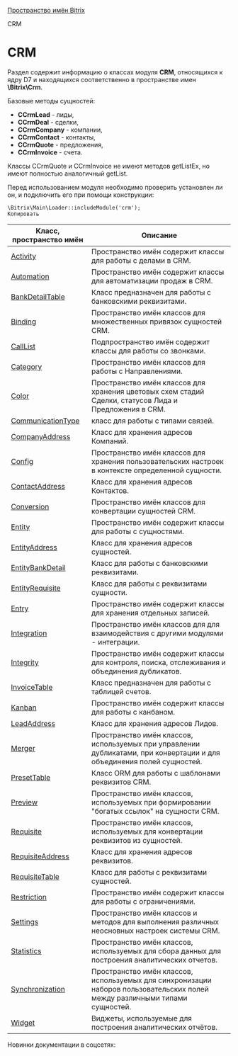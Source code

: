 [Пространство имён Bitrix](/api_d7/bitrix/index.php)

CRM

CRM
===

Раздел содержит информацию о классах модуля **CRM**, относящихся к ядру D7 и находящихся соответственно в пространстве имен **\Bitrix\Crm**.

Базовые методы сущностей:

* **CCrmLead** - лиды,
* **CCrmDeal** - сделки,
* **CCrmCompany** - компании,
* **CCrmContact** - контакты,
* **CCrmQuote** - предложения,
* **CCrmInvoice** - счета.

Классы CCrmQuote и CCrmInvoice не имеют методов getListEx, но имеют полностью аналогичный getList.

Перед использованием модуля необходимо проверить установлен ли он, и подключить его при помощи конструкции:

```
\Bitrix\Main\Loader::includeModule('crm');
Копировать
```

| Класс, пространство имён | Описание |
| --- | --- |
| [Activity](/api_d7/bitrix/crm/activity/index.php) | Пространство имён содержит классы для работы с делами в CRM. |
| [Automation](/api_d7/bitrix/crm/automation/index.php) | Пространство имён cодержит классы для автоматизации продаж в CRM. |
| [BankDetailTable](/api_d7/bitrix/crm/bankdetailtable/index.php) | Класс предназначен для работы с банковскими реквизитами. |
| [Binding](/api_d7/bitrix/crm/binding/index.php) | Пространство имён классов для множественных привязок сущностей CRM. |
| [CallList](/api_d7/bitrix/crm/calllist/index.php) | Подпространство имён содержит классы для работы со звонками. |
| [Category](/api_d7/bitrix/crm/category/index.php) | Пространство имён классов для работы с Направлениями. |
| [Color](/api_d7/bitrix/crm/color/index.php) | Пространство имён классов для хранения цветовых схем стадий Сделки, статусов Лида и Предложения в CRM. |
| [CommunicationType](/api_d7/bitrix/crm/communicationtype/index.php) | класс для работы с типами связей. |
| [CompanyAddress](/api_d7/bitrix/crm/companyaddress/index.php) | Класс для хранения адресов Компаний. |
| [Config](/api_d7/bitrix/crm/config/index.php) | Пространство имён классов для хранения пользовательских настроек в контексте определенной сущности. |
| [ContactAddress](/api_d7/bitrix/crm/contactaddress/index.php) | Класс для хранения адресов Контактов. |
| [Conversion](/api_d7/bitrix/crm/conversion/index.php) | Пространство имён классов для конвертации сущностей CRM. |
| [Entity](/api_d7/bitrix/crm/entity/index.php) | Пространство имён содержит классы для работы с сущностями. |
| [EntityAddress](/api_d7/bitrix/crm/entityaddress/index.php) | Класс для хранения адресов сущностей. |
| [EntityBankDetail](/api_d7/bitrix/crm/entitybankdetail/index.php) | Класс для работы с банковскими реквизитами. |
| [EntityRequisite](/api_d7/bitrix/crm/entityrequisite/index.php) | Класс для работы с реквизитами сущности. |
| [Entry](/api_d7/bitrix/crm/entry/index.php) | Пространство имён содержит классы для хранения отдельных записей. |
| [Integration](/api_d7/bitrix/crm/integration/index.php) | Пространство имён классов для для взаимодействия с другими модулями - интеграции. |
| [Integrity](/api_d7/bitrix/crm/integrity/index.php) | Пространство имён содержит классы для контроля, поиска, отслеживания и объединения дубликатов. |
| [InvoiceTable](/api_d7/bitrix/crm/invoicetable/index.php) | Класс предназначен для работы с таблицей счетов. |
| [Kanban](/api_d7/bitrix/crm/kanban/index.php) | Пространство имён содержит классы для работы с канбаном. |
| [LeadAddress](/api_d7/bitrix/crm/leadaddress/index.php) | Класс для хранения адресов Лидов. |
| [Merger](/api_d7/bitrix/crm/merger/index.php) | Пространство имён классов, используемых при управлении дубликатами, при конвертации и для объединения полей сущностей. |
| [PresetTable](/api_d7/bitrix/crm/presettable/index.php) | Класс ORM для работы с шаблонами реквизитов CRM. |
| [Preview](/api_d7/bitrix/crm/preview/index.php) | Пространство имён классов, используемых при формировании "богатых ссылок" на сущности CRM. |
| [Requisite](/api_d7/bitrix/crm/requisite/index.php) | Пространство имён классов, используемых для конвертации реквизитов из сущностей. |
| [RequisiteAddress](/api_d7/bitrix/crm/requisiteaddress/index.php) | Класс для хранения адресов реквизитов. |
| [RequisiteTable](/api_d7/bitrix/crm/requisitetable/index.php) | Класс для работы с реквизитами сущностей. |
| [Restriction](/api_d7/bitrix/crm/restriction/index.php) | Пространство имён содержит классы для работы с ограничениями. |
| [Settings](/api_d7/bitrix/crm/settings/index.php) | Пространство имён классов и методов для выполнения различных неосновных настроек системы CRM. |
| [Statistics](/api_d7/bitrix/crm/statistics/index.php) | Пространство имён классов, используемых для сбора данных для построения аналитических отчетов. |
| [Synchronization](/api_d7/bitrix/crm/synchronization/index.php) | Пространство имён классов, используемых для синхронизации наборов пользовательских полей между различными типами сущностей. |
| [Widget](/api_d7/bitrix/crm/widget/index.php) | Виджеты, используемые для построения аналитических отчётов. |

Новинки документации в соцсетях: